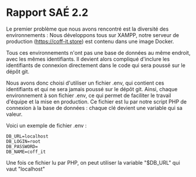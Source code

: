 # Rapport SAÉ 2.2

Le premier problème que nous avons rencontré est la diversité des environnements : Nous développons tous sur XAMPP, notre serveur de production (https://coff-it.store) est contenu dans une image Docker. 

Tous ces environnements n'ont pas une base de données au même endroit, avec les mêmes identifiants. Il devient alors compliqué d'inclure les identifiants de connexion directement dans le code qui sera poussé sur le dépôt git. 

Nous avons donc choisi d'utiliser un fichier .env, qui contient ces identifiants et qui ne sera jamais poussé sur le dépôt git. Ainsi, chaque environnement à son fichier .env, ce qui permet de faciliter le travail d'équipe et la mise en production. Ce fichier est lu par notre script PHP de connexion à la base de données : chaque clé devient une variable qui sa valeur.

Voici un exemple de fichier .env :

```
DB_URL=localhost
DB_LOGIN=root
DB_PASSWORD=
DB_NAME=coff_it
```

Une fois ce fichier lu par PHP, on peut utiliser la variable "$DB_URL" qui vaut "localhost"
